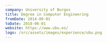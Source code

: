 ```yaml
---
company: University of Burgos
title: Degree in Computer Engineering
fromDate: 2014-09-01
toDate: 2018-06-01
website: https://www.ubu.es/
logo: /src/assets/images/experience/ubu.png
---
```

